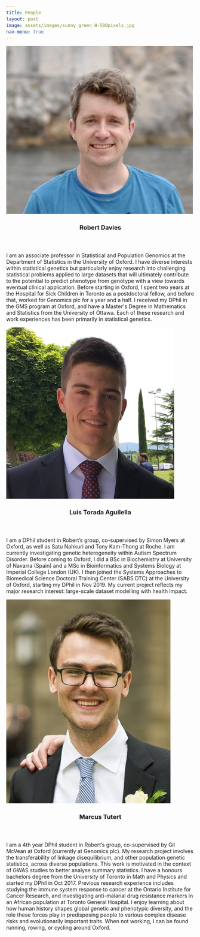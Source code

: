 ```yaml
---
title: People
layout: post
image: assets/images/sunny_green_H-500pixels.jpg
nav-menu: true
---
```


<!-- Main -->
<div id="main">

<!-- Two -->
<section id="two" class="spotlights">



<section>
<a href="https://davieslab.github.io" class="image">
<img src="assets/images/davies_headshot_small.png" alt="" data-position="center center" />
</a>
<div class="content">
<div class="inner">
<header class="major">
<h3>Robert Davies</h3>
</header>
<p>I am an associate professor in Statistical and Population Genomics at the Department of Statistics in the University of Oxford. I have diverse interests within statistical genetics but particularly enjoy research into challenging statistical problems applied to large datasets that will ultimately contribute to the potential to predict phenotype from genotype with a view towards eventual clinical application. Before starting in Oxford, I spent two years at the Hospital for Sick Children in Toronto as a postdoctoral fellow, and before that, worked for Genomics plc for a year and a half. I received my DPhil in the GMS program at Oxford, and have a Master's Degree in Mathematics and Statistics from the University of Ottawa. Each of these research and work experiences has been primarily in statistical genetics.</p>
<ul class="actions">
<!-- <li><a href="https://davieslab.github.io" class="button">Your website</a></li> -->
</ul>
</div>
</div>
</section>



<section>
<a href="generic.html" class="image">
<img src="assets/images/luis_Linkedin1_cropped.png" alt="" data-position="center center" />
</a>
<div class="content">
<div class="inner">
<header class="major">
<h3>Luis Torada Aguilella</h3>
</header>
<p>I am a DPhil student in Robert’s group, co-supervised by Simon Myers at Oxford, as well as Satu Nahkuri and Tony Kam-Thong at Roche. I am currently investigating genetic heterogeneity within Autism Spectrum Disorder. Before coming to Oxford, I did a BSc in Biochemistry at University of Navarra (Spain) and a MSc in Bioinformatics and Systems Biology at Imperial College London (UK). I then joined the Systems Approaches to Biomedical Science Doctoral Training Center (SABS DTC) at the University of Oxford, starting my DPhil in Nov 2019. My current project reflects my major research interest: large-scale dataset modelling with health impact.</p>
<ul class="actions">
<!-- <li><a href="https://davieslab.github.io" class="button">Your website</a></li> -->
</ul>
</div>
</div>
</section>





<section>
<a href="generic.html" class="image">
<img src="assets/images/marcus.png" alt="" data-position="center center" />
</a>
<div class="content">
<div class="inner">
<header class="major">
<h3>Marcus Tutert</h3>
</header>
<p>I am a 4th year DPhil student in Robert’s group, co-supervised by Gil McVean at Oxford (currently at Genomics plc). My research project involves the transferability of linkage disequilibrium, and other population genetic statistics, across diverse populations. This work is motivated in the context of GWAS studies to better analyse summary statistics. I have a honours bachelors degree from the University of Toronto in Math and Physics and started my DPhil in Oct 2017. Previous research experience includes  studying the immune system response to cancer at the Ontario Institute for Cancer Research, and investigating anti-malarial drug resistance markers in an African population at Toronto General Hospital. I enjoy learning about how human history shapes global genetic and phenotypic diversity, and the role these forces play in predisposing people to various complex disease risks and evolutionarily important traits. When not working, I can be found running, rowing, or cycling around Oxford.</p>
<ul class="actions">
<!-- <li><a href="https://davieslab.github.io" class="button">Your website</a></li> -->
</ul>
</div>
</div>
</section>



